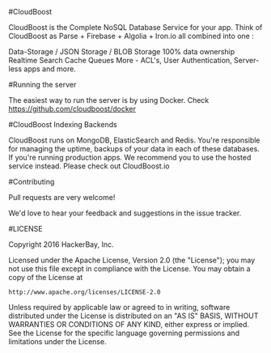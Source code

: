 #CloudBoost 

CloudBoost is the Complete NoSQL Database Service for your app. Think of CloudBoost as Parse + Firebase + Algolia + Iron.io all combined into one :

Data-Storage / JSON Storage / BLOB Storage
100% data ownership
Realtime
Search
Cache
Queues
More - ACL's, User Authentication, Server-less apps and more.

#Running the server

The easiest way to run the server is by using Docker. Check https://github.com/cloudboost/docker

#CloudBoost Indexing Backends

CloudBoost runs on MongoDB, ElasticSearch and Redis. You're responsible for managing the uptime, backups of your data in each of these databases. If you're running production apps. We recommend you to use the hosted service instead. Please check out CloudBoost.io 

#Contributing

Pull requests are very welcome!

We'd love to hear your feedback and suggestions in the issue tracker.


#LICENSE

Copyright 2016 HackerBay, Inc.

Licensed under the Apache License, Version 2.0 (the "License");
you may not use this file except in compliance with the License.
You may obtain a copy of the License at

    http://www.apache.org/licenses/LICENSE-2.0

Unless required by applicable law or agreed to in writing, software
distributed under the License is distributed on an "AS IS" BASIS,
WITHOUT WARRANTIES OR CONDITIONS OF ANY KIND, either express or implied.
See the License for the specific language governing permissions and
limitations under the License.